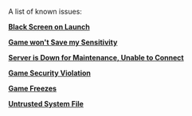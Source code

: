 A list of known issues:

**[Black Screen on Launch](https://github.com/RRHelpSquad/Helpdesk/wiki/Black-Screen-on-launch)**

**[Game won't Save my Sensitivity](https://github.com/RRHelpSquad/Helpdesk/wiki/Game-won%E2%80%99t-Save-my-Sensitivity)**

**[Server is Down for Maintenance, Unable to Connect](https://github.com/RRHelpSquad/Helpdesk/wiki/Server-is-Down-for-Maintenance,-Unable-to-Connect)**

**[Game Security Violation](https://github.com/RRHelpSquad/Helpdesk/wiki/Game-Security-Violation)**

**[Game Freezes](https://github.com/RRHelpSquad/Helpdesk/wiki/Game-Freezes)**

**[Untrusted System File](https://github.com/RRHelpSquad/Helpdesk/wiki/Untrusted-System-File)**